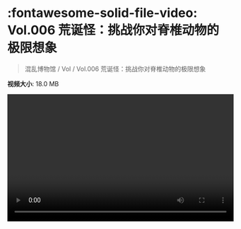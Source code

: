 # :fontawesome-solid-file-video: Vol.006 荒诞怪：挑战你对脊椎动物的极限想象

> 混乱博物馆 / Vol / Vol.006 荒诞怪：挑战你对脊椎动物的极限想象

**视频大小**: 18.0 MB

<video id="V-ef587b89f814235880bfac1a0df3daa6" width="512" height="288" preload="none" playsinline webkit-playsinline></video>